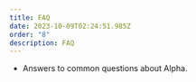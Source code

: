 ```yaml
---
title: FAQ
date: 2023-10-09T02:24:51.985Z
order: "8"
description: FAQ
---
```

- Answers to common questions about Alpha.